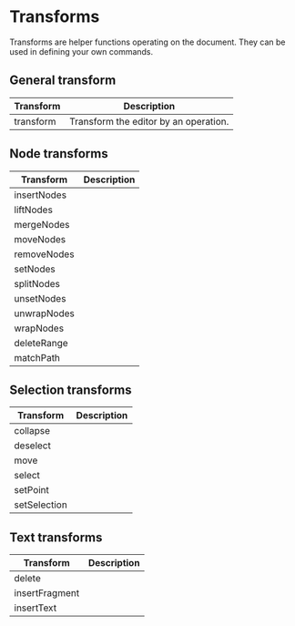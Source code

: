 # Transforms

Transforms are helper functions operating on the document. They can be used in defining your own commands.

## General transform
| Transform   | Description |
|-------------|-------------|
| transform   | Transform the editor by an operation.



## Node transforms
| Transform   | Description |
|-------------|-------------|
| insertNodes
| liftNodes
| mergeNodes
| moveNodes
| removeNodes
| setNodes
| splitNodes
| unsetNodes
| unwrapNodes
| wrapNodes
| deleteRange
| matchPath

## Selection transforms
| Transform   | Description |
|-------------|-------------|
| collapse
| deselect
| move
| select
| setPoint
| setSelection

## Text transforms
| Transform   | Description |
|-------------|-------------|
| delete
| insertFragment
| insertText

